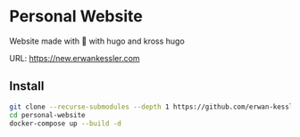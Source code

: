 # Personal Website

Website made with :blue_heart: with hugo and kross hugo

URL: https://new.erwankessler.com


## Install
```bash
git clone --recurse-submodules --depth 1 https://github.com/erwan-kessler/personal-website
cd personal-website
docker-compose up --build -d
```

